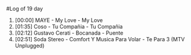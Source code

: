 #Log of 19 day

1. [00:00] MAYE - My Love - My Love
1. [01:35] Coso - Tu Compañia - Tu Compañia
1. [02:12] Gustavo Cerati - Bocanada - Puente
1. [02:51] Soda Stereo - Comfort Y Musica Para Volar - Te Para 3 (MTV Unplugged)
